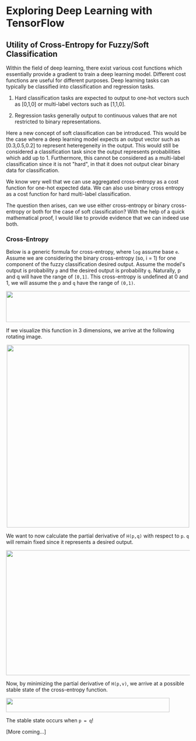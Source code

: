 # Exploring Deep Learning with TensorFlow

## Utility of Cross-Entropy for Fuzzy/Soft Classification

Within the field of deep learning, there exist various cost functions which essentially provide a gradient to train a deep learning model. Different cost functions are useful for different purposes. Deep learning tasks can typically be classified into classification and regression tasks.

1. Hard classification tasks are expected to output to one-hot vectors such as [0,1,0] or multi-label vectors such as [1,1,0].

2. Regression tasks generally output to continuous values that are not restricted to binary representations.

Here a new concept of soft classification can be introduced. This would be the case where a deep learning model expects an output vector such as [0.3,0.5,0.2] to represent heteregeneity in the output. This would still be considered a classification task since the output represents probabilities which add up to 1. Furthermore, this cannot be considered as a multi-label classification since it is not "hard", in that it does not output clear binary data for classification.

We know very well that we can use aggregated cross-entropy as a cost function for one-hot expected data. We can also use binary cross entropy as a cost function for hard multi-label classification.

The question then arises, can we use either cross-entropy or binary cross-entropy or both for the case of soft classification? With the help of a quick mathematical proof, I would like to provide evidence that we can indeed use both.

### Cross-Entropy

Below is a generic formula for cross-entropy, where `log` assume base `e`. Assume we are considering the binary cross-entropy (so, i = 1) for one component of the fuzzy classification desired output. Assume the model's output is probability `p` and the desired output is probability `q`. Naturally, p and q will have the range of `[0,1]`. This cross-entropy is undefined at 0 and 1, we will assume the `p` and `q` have the range of `(0,1)`.

<p><img src="/svgs/d2a9f9a7e8d39592ff0b795fd716718b.svg" align=middle width=609.6255pt height=84.84168pt/></p>

If we visualize this function in 3 dimensions, we arrive at the following rotating image.

<p align = "center">
<img src = "/crossEntropy.gif" width = 500>
</p>

We want to now calculate the partial derivative of `H(p,q)` with respect to `p`. `q` will remain fixed since it represents a desired output.

<p><img src="/svgs/535e417811d64023c9719eae5e66fd3e.svg" align=middle width=656.3337pt height=342.04994999999997pt/></p>

Now, by minimizing the partial derivative of `H(p,v)`, we arrive at a possible stable state of the cross-entropy function.

<p><img src="/svgs/ecce6cb739501abf291c2a1ed07b5260.svg" align=middle width=448.32809999999995pt height=38.773514999999996pt/></p>

The stable state occurs when `p = q`!

[More coming...]
